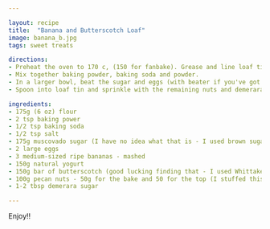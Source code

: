 ```yaml
---

layout: recipe
title:  "Banana and Butterscotch Loaf"
image: banana_b.jpg
tags: sweet treats

directions:
- Preheat the oven to 170 c, (150 for fanbake). Grease and line loaf tin.
- Mix together baking powder, baking soda and powder.
- In a larger bowl, beat the sugar and eggs (with beater if you've got one) until they are pale and fluffy. Stir in banana, yog, choc, I put the maple syrup in at this point, and 50g pecan nuts, followed by the flour mixture.
- Spoon into loaf tin and sprinkle with the remaining nuts and demerara sugar (I didn't do this). Bake for an hour, or until skewer comes out clean. Cool in the tin on a wire rack, turn out and slice.

ingredients:
- 175g (6 oz) flour
- 2 tsp baking power
- 1/2 tsp baking soda
- 1/2 tsp salt
- 175g muscovado sugar (I have no idea what that is - I used brown sugar), I wanted to add a tbs of maple syrup - so swapped that in and put in 160g of sugar.
- 2 large eggs
- 3 medium-sized ripe bananas - mashed
- 150g natural yogurt
- 150g bar of butterscotch (good lucking finding that - I used Whittakers 50% dark)
- 100g pecan nuts - 50g for the bake and 50 for the top (I stuffed this up and just put 70g in the bake - no topping)
- 1-2 tbsp demerara sugar

---
```


Enjoy!!